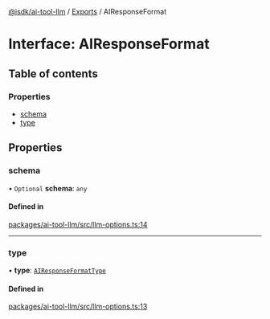 [@isdk/ai-tool-llm](../README.md) / [Exports](../modules.md) / AIResponseFormat

# Interface: AIResponseFormat

## Table of contents

### Properties

- [schema](AIResponseFormat.md#schema)
- [type](AIResponseFormat.md#type)

## Properties

### schema

• `Optional` **schema**: `any`

#### Defined in

[packages/ai-tool-llm/src/llm-options.ts:14](https://github.com/isdk/ai-tool-llm.js/blob/00bdb4dabf26affba1e99ea1f0c654c315a2dfba/src/llm-options.ts#L14)

___

### type

• **type**: [`AIResponseFormatType`](../modules.md#airesponseformattype)

#### Defined in

[packages/ai-tool-llm/src/llm-options.ts:13](https://github.com/isdk/ai-tool-llm.js/blob/00bdb4dabf26affba1e99ea1f0c654c315a2dfba/src/llm-options.ts#L13)
